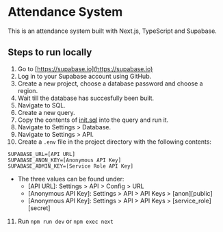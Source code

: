 # Attendance System
This is an attendance system built with Next.js, TypeScript and Supabase.

## Steps to run locally
1. Go to [https://supabase.io](https://supabase.io)
2. Log in to your Supabase account using GitHub.
3. Create a new project, choose a database password and choose a region.
4. Wait till the database has succesfully been built.
5. Navigate to SQL.
6. Create a new query.
7. Copy the contents of [init.sql](database/init.sql) into the query and run it.
8. Navigate to Settings > Database.
9. Navigate to Settings > API.
10. Create a `.env` file in the project directory with the following contents:
```dotenv
SUPABASE_URL=[API URL]
SUPABASE_ANON_KEY=[Anonymous API Key]
SUPABASE_ADMIN_KEY=[Service Role API Key]
```
- The three values can be found under:
	- [API URL]: Settings > API > Config > URL
	- [Anonymous API Key]: Settings > API > API Keys > [anon][public]
	- [Anonymous API Key]: Settings > API > API Keys > [service_role][secret]
11. Run `npm run dev` or `npm exec next`
